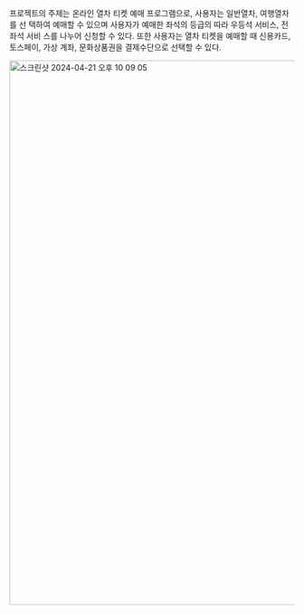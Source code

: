 프로젝트의 주제는 온라인 열차 티켓 예매 프로그램으로, 사용자는 일반열차, 여행열차를 선 택하여 예매할 수 있으며 사용자가 예매한 좌석의 등급의 따라 우등석 서비스, 전 좌석 서비 스를 나누어 신청할 수 있다. 또한 사용자는 열차 티켓을 예매할 때 신용카드, 토스페이, 가상 계좌, 문화상품권을 결제수단으로 선택할 수 있다.


<img width="962" alt="스크린샷 2024-04-21 오후 10 09 05" src="https://github.com/kyn1013/train-ticket-reservation-system/assets/87893678/8df29711-3e9e-4731-b58b-f50bed8d55aa">

